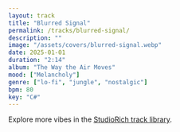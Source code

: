 ```yaml
---
layout: track
title: "Blurred Signal"
permalink: /tracks/blurred-signal/
description: ""
image: "/assets/covers/blurred-signal.webp"
date: 2025-01-01
duration: "2:14"
album: "The Way the Air Moves"
mood: ["Melancholy"]
genre: ["lo-fi", "jungle", "nostalgic"]
bpm: 80
key: "C#"
---
```


Explore more vibes in the [StudioRich track library](/tracks/).
